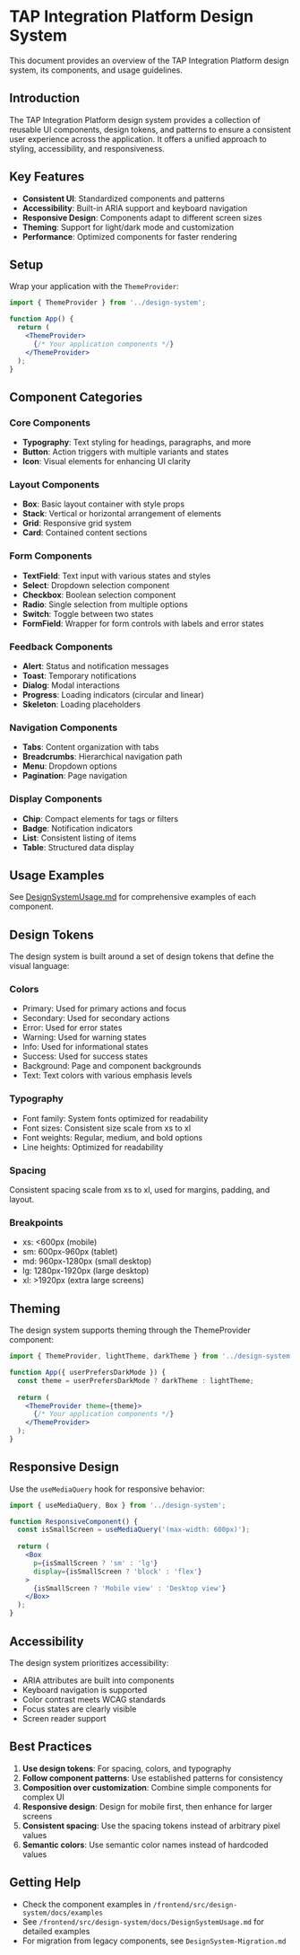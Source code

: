 # TAP Integration Platform Design System

This document provides an overview of the TAP Integration Platform design system, its components, and usage guidelines.

## Introduction

The TAP Integration Platform design system provides a collection of reusable UI components, design tokens, and patterns to ensure a consistent user experience across the application. It offers a unified approach to styling, accessibility, and responsiveness.

## Key Features

- **Consistent UI**: Standardized components and patterns
- **Accessibility**: Built-in ARIA support and keyboard navigation
- **Responsive Design**: Components adapt to different screen sizes
- **Theming**: Support for light/dark mode and customization
- **Performance**: Optimized components for faster rendering

## Setup

Wrap your application with the `ThemeProvider`:

```jsx
import { ThemeProvider } from '../design-system';

function App() {
  return (
    <ThemeProvider>
      {/* Your application components */}
    </ThemeProvider>
  );
}
```

## Component Categories

### Core Components

- **Typography**: Text styling for headings, paragraphs, and more
- **Button**: Action triggers with multiple variants and states
- **Icon**: Visual elements for enhancing UI clarity

### Layout Components

- **Box**: Basic layout container with style props
- **Stack**: Vertical or horizontal arrangement of elements
- **Grid**: Responsive grid system
- **Card**: Contained content sections

### Form Components

- **TextField**: Text input with various states and styles
- **Select**: Dropdown selection component
- **Checkbox**: Boolean selection component
- **Radio**: Single selection from multiple options
- **Switch**: Toggle between two states
- **FormField**: Wrapper for form controls with labels and error states

### Feedback Components

- **Alert**: Status and notification messages
- **Toast**: Temporary notifications
- **Dialog**: Modal interactions
- **Progress**: Loading indicators (circular and linear)
- **Skeleton**: Loading placeholders

### Navigation Components

- **Tabs**: Content organization with tabs
- **Breadcrumbs**: Hierarchical navigation path
- **Menu**: Dropdown options
- **Pagination**: Page navigation

### Display Components

- **Chip**: Compact elements for tags or filters
- **Badge**: Notification indicators
- **List**: Consistent listing of items
- **Table**: Structured data display

## Usage Examples

See [DesignSystemUsage.md](DesignSystemUsage.md) for comprehensive examples of each component.

## Design Tokens

The design system is built around a set of design tokens that define the visual language:

### Colors

- Primary: Used for primary actions and focus
- Secondary: Used for secondary actions
- Error: Used for error states
- Warning: Used for warning states
- Info: Used for informational states
- Success: Used for success states
- Background: Page and component backgrounds
- Text: Text colors with various emphasis levels

### Typography

- Font family: System fonts optimized for readability
- Font sizes: Consistent size scale from xs to xl
- Font weights: Regular, medium, and bold options
- Line heights: Optimized for readability

### Spacing

Consistent spacing scale from xs to xl, used for margins, padding, and layout.

### Breakpoints

- xs: <600px (mobile)
- sm: 600px-960px (tablet)
- md: 960px-1280px (small desktop)
- lg: 1280px-1920px (large desktop)
- xl: >1920px (extra large screens)

## Theming

The design system supports theming through the ThemeProvider component:

```jsx
import { ThemeProvider, lightTheme, darkTheme } from '../design-system';

function App({ userPrefersDarkMode }) {
  const theme = userPrefersDarkMode ? darkTheme : lightTheme;
  
  return (
    <ThemeProvider theme={theme}>
      {/* Your application components */}
    </ThemeProvider>
  );
}
```

## Responsive Design

Use the `useMediaQuery` hook for responsive behavior:

```jsx
import { useMediaQuery, Box } from '../design-system';

function ResponsiveComponent() {
  const isSmallScreen = useMediaQuery('(max-width: 600px)');
  
  return (
    <Box 
      p={isSmallScreen ? 'sm' : 'lg'}
      display={isSmallScreen ? 'block' : 'flex'}
    >
      {isSmallScreen ? 'Mobile view' : 'Desktop view'}
    </Box>
  );
}
```

## Accessibility

The design system prioritizes accessibility:

- ARIA attributes are built into components
- Keyboard navigation is supported
- Color contrast meets WCAG standards
- Focus states are clearly visible
- Screen reader support

## Best Practices

1. **Use design tokens**: For spacing, colors, and typography
2. **Follow component patterns**: Use established patterns for consistency
3. **Composition over customization**: Combine simple components for complex UI
4. **Responsive design**: Design for mobile first, then enhance for larger screens
5. **Consistent spacing**: Use the spacing tokens instead of arbitrary pixel values
6. **Semantic colors**: Use semantic color names instead of hardcoded values

## Getting Help

- Check the component examples in `/frontend/src/design-system/docs/examples`
- See `/frontend/src/design-system/docs/DesignSystemUsage.md` for detailed examples
- For migration from legacy components, see `DesignSystem-Migration.md`